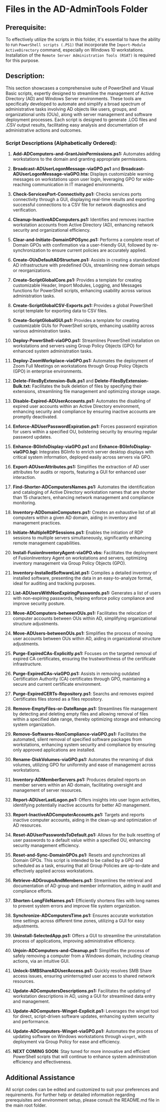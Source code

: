 # Files in the AD-AdminTools Folder
## Prerequisite:
To effectively utilize the scripts in this folder, it's essential to have the ability to run `PowerShell scripts (.PS1)` that incorporate the `Import-Module ActiveDirectory` command, especially on Windows 10 workstations. Installation of the `Remote Server Administration Tools (RSAT)` is required for this purpose.

## Description:
This section showcases a comprehensive suite of PowerShell and Visual Basic scripts, expertly designed to streamline the management of Active Directory (AD) and Windows Server environments. These tools are specifically developed to automate and simplify a broad spectrum of administrative tasks involving AD objects like users, groups, and organizational units (OUs), along with server management and software deployment processes. Each script is designed to generate .LOG files and .CSV output results, facilitating easy analysis and documentation of administrative actions and outcomes.

### Script Descriptions (Alphabetically Ordered):

1. **Add-ADComputers-and-GrantJoinPermissions.ps1:** Automates adding workstations to the domain and granting appropriate permissions.

2. **Broadcast-ADUserLogonMessage-viaGPO.ps1** and **Broadcast-ADUserLogonMessage-viaGPO.hta:** Displays customizable warning messages on workstations upon user login, leveraging GPO for wide-reaching communication in IT managed environments.

3. **Check-ServicesPort-Connectivity.ps1:** Checks services ports connectivity through a GUI, displaying real-time results and exporting successful connections to a CSV file for network diagnostics and verification.

4. **Cleanup-InactiveADComputers.ps1:** Identifies and removes inactive workstation accounts from Active Directory (AD), enhancing network security and organizational efficiency.

5. **Clear-and-Initiate-DomainGPOSync.ps1:** Performs a complete reset of Domain GPOs with confirmation via a user-friendly GUI, followed by re-synchronization to ensure current policies are accurately applied.

6. **Create-OUsDefaultADStructure.ps1:** Assists in creating a standardized AD infrastructure with predefined OUs, streamlining new domain setups or reorganizations.

7. **Create-ScriptGlobalCore.ps1:** Provides a template for creating customizable Header, Import Modules, Logging, and Messages functions for PowerShell scripts, enhancing usability across various administration tasks.

8. **Create-ScriptGlobalCSV-Exports.ps1:** Provides a global PowerShell script template for exporting data to CSV files.

9. **Create-ScriptGlobalGUI.ps1:** Provides a template for creating customizable GUIs for PowerShell scripts, enhancing usability across various administration tasks.

10. **Deploy-PowerShell-viaGPO.ps1:** Streamlines PowerShell installation on workstations and servers using Group Policy Objects (GPO) for enhanced system administration tasks.

11. **Deploy-ZoomWorkplace-viaGPO.ps1:** Automates the deployment of Zoom Full Meetings on workstations through Group Policy Objects (GPO) in enterprise environments.

12. **Delete-FilesByExtension-Bulk.ps1** and **Delete-FilesByExtension-Bulk.txt:** Facilitates the bulk deletion of files by specifying their extensions, streamlining file management and optimizing storage usage.

13. **Disable-Expired-ADUserAccounts.ps1:** Automates the disabling of expired user accounts within an Active Directory environment, enhancing security and compliance by ensuring inactive accounts are promptly deactivated.

14. **Enforce-ADUserPasswordExpiration.ps1:** Forces password expiration for users within a specified OU, bolstering security by ensuring regular password updates.

15. **Enhance-BGInfoDisplay-viaGPO.ps1** and **Enhance-BGInfoDisplay-viaGPO.bgi:** Integrates BGInfo to enrich server desktop displays with critical system information, deployed easily across servers via GPO.

16. **Export-ADUserAttributes.ps1:** Simplifies the extraction of AD user attributes for audits or reports, featuring a GUI for enhanced user interaction.

17. **Find-Shorter-ADComputersNames.ps1:** Automates the identification and cataloging of Active Directory workstation names that are shorter than 15 characters, enhancing network management and compliance monitoring.

18. **Inventory-ADDomainComputers.ps1:** Creates an exhaustive list of all computers within a given AD domain, aiding in inventory and management practices.

19. **Initiate-MultipleRDPSessions.ps1:** Enables the initiation of RDP sessions to multiple servers simultaneously, significantly enhancing remote management capabilities.

20. **Install-FusionInventoryAgent-viaGPO.vbs:** Facilitates the deployment of FusionInventory Agent on workstations and servers, optimizing inventory management via Group Policy Objects (GPO).

21. **Inventory-InstalledSoftwareList.ps1:** Compiles a detailed inventory of installed software, presenting the data in an easy-to-analyze format, ideal for auditing and tracking purposes.

22. **List-ADUsersWithNonExpiringPasswords.ps1:** Generates a list of users with non-expiring passwords, helping enforce policy compliance and improve security posture.

23. **Move-ADComputers-betweenOUs.ps1:** Facilitates the relocation of computer accounts between OUs within AD, simplifying organizational structure adjustments.

24. **Move-ADUsers-betweenOUs.ps1:** Simplifies the process of moving user accounts between OUs within AD, aiding in organizational structure adjustments.

25. **Purge-ExpiredCAs-Explicitly.ps1:** Focuses on the targeted removal of expired CA certificates, ensuring the trustworthiness of the certificate infrastructure.

26. **Purge-ExpiredCAs-viaGPO.ps1:** Assists in removing outdated Certification Authority (CA) certificates through GPO, maintaining a secure and current certificate environment.

27. **Purge-ExpiredCERTs-Repository.ps1**: Searchs and removes expired Certificates files stored as a files repository. 

28. **Remove-EmptyFiles-or-DateRange.ps1:** Streamlines file management by detecting and deleting empty files and allowing removal of files within a specified date range, thereby optimizing storage and enhancing system organization.

29. **Remove-Softwares-NonCompliance-viaGPO.ps1:** Facilitates the automated, silent removal of specified software packages from workstations, enhancing system security and compliance by ensuring only approved applications are installed.

30. **Rename-DiskVolumes-viaGPO.ps1:** Automates the renaming of disk volumes, utilizing GPO for uniformity and ease of management across workstations.

31. **Inventory-ADMemberServers.ps1:** Produces detailed reports on member servers within an AD domain, facilitating oversight and management of server resources.

32. **Report-ADUserLastLogon.ps1:** Offers insights into user logon activities, identifying potentially inactive accounts for better AD management.

33. **Report-InactiveADComputerAccounts.ps1:** Targets and reports inactive computer accounts, aiding in the clean-up and optimization of AD resources.

34. **Reset-ADUserPasswordsToDefault.ps1:** Allows for the bulk resetting of user passwords to a default value within a specified OU, enhancing security management efficiency.

35. **Reset-and-Sync-DomainGPOs.ps1:** Resets and synchronizes all Domain GPOs. This script is intended to be called by a GPO and scheduled as a task, ensuring that all Group Policies are up-to-date and effectively applied across workstations.

36. **Retrieve-ADGroupsAndMembers.ps1:** Streamlines the retrieval and documentation of AD group and member information, aiding in audit and compliance efforts.

37. **Shorten-LongFileNames.ps1:** Efficiently shortens files with long names to prevent system errors and improve file system organization.

38. **Synchronize-ADComputersTime.ps1:** Ensures accurate workstation time settings across different time zones, utilizing a GUI for easy adjustments.

39. **Uninstall-SelectedApp.ps1:** Offers a GUI to streamline the uninstallation process of applications, improving administrative efficiency.

40. **Unjoin-ADComputers-and-Cleanup.ps1:** Simplifies the process of safely removing a computer from a Windows domain, including cleanup actions, via an intuitive GUI.

41. **Unlock-SMBShareADUserAccess.ps1:** Quickly resolves SMB Share access issues, ensuring uninterrupted user access to shared network resources.

42. **Update-ADComputersDescriptions.ps1:** Facilitates the updating of workstation descriptions in AD, using a GUI for streamlined data entry and management.

43. **Update-ADComputers-Winget-Explicit.ps1:** Leverages the winget tool for direct, script-driven software updates, enhancing system security and performance.

44. **Update-ADComputers-Winget-viaGPO.ps1:** Automates the process of updating software on Windows workstations through `winget`, with deployment via Group Policy for ease and efficiency.

45. **NEXT COMING SOON**: Stay tuned for more innovative and efficient PowerShell scripts that will continue to enhance system administration efficiency and effectiveness.

## Additional Assistance
All script codes can be edited and customized to suit your preferences and requirements. For further help or detailed information regarding prerequisites and environment setup, please consult the README.md file in the main root folder.
